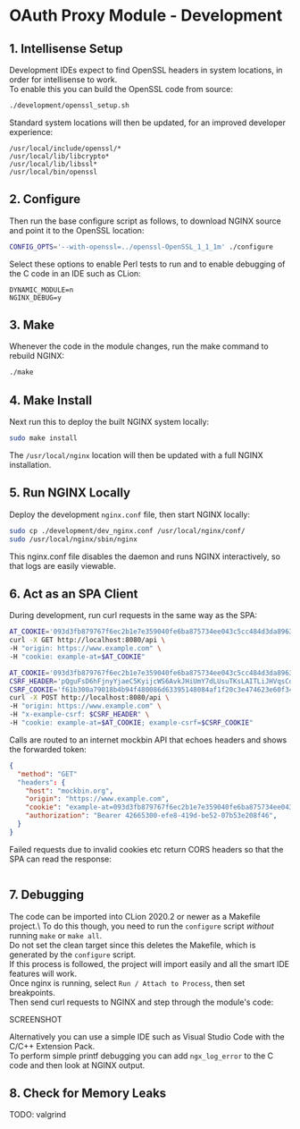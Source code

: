 # OAuth Proxy Module - Development

## 1. Intellisense Setup

Development IDEs expect to find OpenSSL headers in system locations, in order for intellisense to work.\
To enable this you can build the OpenSSL code from source: 

```bash
./development/openssl_setup.sh
```

Standard system locations will then be updated, for an improved developer experience:

```text
/usr/local/include/openssl/*
/usr/local/lib/libcrypto*
/usr/local/lib/libssl*
/usr/local/bin/openssl
```

## 2. Configure

Then run the base configure script as follows, to download NGINX source and point it to the OpenSSL location:

```bash
CONFIG_OPTS='--with-openssl=../openssl-OpenSSL_1_1_1m' ./configure 
```

Select these options to enable Perl tests to run and to enable debugging of the C code in an IDE such as CLion:

```text
DYNAMIC_MODULE=n
NGINX_DEBUG=y
```

## 3. Make

Whenever the code in the module changes, run the make command to rebuild NGINX:

```bash
./make
```

## 4. Make Install

Next run this to deploy the built NGINX system locally:

```bash
sudo make install
```

The `/usr/local/nginx` location will then be updated with a full NGINX installation.

## 5. Run NGINX Locally

Deploy the development `nginx.conf` file, then start NGINX locally:

```bash
sudo cp ./development/dev_nginx.conf /usr/local/nginx/conf/
sudo /usr/local/nginx/sbin/nginx
```

This nginx.conf file disables the daemon and runs NGINX interactively, so that logs are easily viewable.

## 6. Act as an SPA Client

During development, run curl requests in the same way as the SPA:

```bash
AT_COOKIE='093d3fb879767f6ec2b1e7e359040fe6ba875734ee043c5cc484d3da8963a351e9aba1c5e273f3d1ea2914f83836fa434474d1720b3040f5f7237f34536b7389'
curl -X GET http://localhost:8080/api \
-H "origin: https://www.example.com" \
-H "cookie: example-at=$AT_COOKIE"
```

```bash
AT_COOKIE='093d3fb879767f6ec2b1e7e359040fe6ba875734ee043c5cc484d3da8963a351e9aba1c5e273f3d1ea2914f83836fa434474d1720b3040f5f7237f34536b7389'
CSRF_HEADER='pQguFsD6hFjnyYjaeC5KyijcWS6AvkJHiUmY7dLUsuTKsLAITLiJHVqsCdQpaGYO'
CSRF_COOKIE='f61b300a79018b4b94f480086d63395148084af1f20c3e474623e60f34a181656b3a54725c1b4ddaeec9171f0398bde8c6c1e0e12d90bdb13397bf24678cd17a230a3df8e1771f9992e3bf2d6567ad920e1c25dc5e3e015679b5e673'
curl -X POST http://localhost:8080/api \
-H "origin: https://www.example.com" \
-H "x-example-csrf: $CSRF_HEADER" \
-H "cookie: example-at=$AT_COOKIE; example-csrf=$CSRF_COOKIE"
```

Calls are routed to an internet mockbin API that echoes headers and shows the forwarded token:

```json
{
  "method": "GET"
  "headers": {
    "host": "mockbin.org",
    "origin": "https://www.example.com",
    "cookie": "example-at=093d3fb879767f6ec2b1e7e359040fe6ba875734ee043c5cc484d3da8963a351e9aba1c5e273f3d1ea2914f83836fa434474d1720b3040f5f7237f34536b7389",
    "authorization": "Bearer 42665300-efe8-419d-be52-07b53e208f46",
  }
}
```

Failed requests due to invalid cookies etc return CORS headers so that the SPA can read the response:

```text
```

## 7. Debugging

The code can be imported into CLion 2020.2 or newer as a Makefile project.\ 
To do this though, you need to run the `configure` script _without_ running `make` or `make all`.\
Do not set the clean target since this deletes the Makefile, which is generated by the `configure` script.\
If this process is followed, the project will import easily and all the smart IDE features will work.\
Once nginx is running, select  `Run / Attach to Process`, then set breakpoints.\
Then send curl requests to NGINX and step through the module's code:

SCREENSHOT

Alternatively you can use a simple IDE such as Visual Studio Code with the C/C++ Extension Pack.\
To perform simple printf debugging you can add `ngx_log_error` to the C code and then look at NGINX output. 

## 8. Check for Memory Leaks

TODO: valgrind